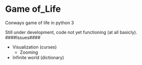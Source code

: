 Game of_Life
============

Conways game of life in python 3

Still under development, code not yet functioning (at all basicly).
####Issues####
* Visualization (curses)
  + Zooming
* Infinite world (dictionary)